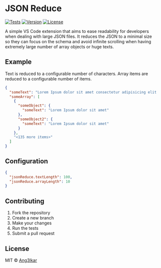 # JSON Reduce

[![Tests](https://github.com/ang3lkar/json-reduce/workflows/Run%20Tests/badge.svg)](https://github.com/ang3lkar/spoti3/actions) [![Version](https://img.shields.io/github/package-json/v/ang3lkar/json-reduce)](https://github.com/ang3lkar/spoti3) [![License](https://img.shields.io/badge/license-MIT-blue.svg)](LICENSE)

A simple VS Code extension that aims to ease readability for developers when dealing with large JSON files. It reduces the JSON to a minimal size so they can focus on the schema and avoid infinite scrolling when having extremely large number of array objects or huge texts.

## Example

Text is reduced to a configurable number of characters. Array items are reduced to a configurable number of items.

```json
{
  "someText": "Lorem Ipsum dolor sit amet consectetur adipisicing elit. Quisquam, quos...",
  "someArray": [
    {
      "someObject": {
        "someText": "Lorem Ipsum dolor sit amet"
      },
      "someObject2": {
        "someText": "Lorem Ipsum dolor sit amet"
      }
    },
    "<135 more items>"
  ]
}
```

## Configuration

```json
{
  "jsonReduce.textLength": 100,
  "jsonReduce.arrayLength": 10
}
```

## Contributing

1. Fork the repository
2. Create a new branch
3. Make your changes
4. Run the tests
5. Submit a pull request

## License

MIT © [Ang3lkar](https://github.com/ang3lkar)
